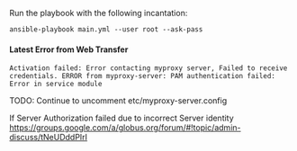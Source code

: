 Run the playbook with the following incantation:
```
ansible-playbook main.yml --user root --ask-pass

```
#### Latest Error from Web Transfer
```
Activation failed: Error contacting myproxy server, Failed to receive credentials. ERROR from myproxy-server: PAM authentication failed: Error in service module
```
TODO: 
Continue to uncomment etc/myproxy-server.config

If Server Authorization failed due to incorrect Server identity
https://groups.google.com/a/globus.org/forum/#!topic/admin-discuss/tNeUDddPIrI

